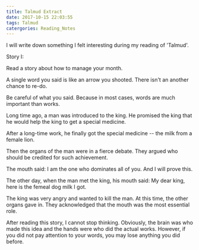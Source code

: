 ```yaml
---
title: Talmud Extract
date: 2017-10-15 22:03:55
tags: Talmud
catergories: Reading_Notes
---
```


I will write down something I felt interesting during my reading of 'Talmud'. 

Story I:


Read a story about how to manage your month. 

A single word you said is like an arrow you shooted. There isn't an another chance to re-do. 

Be careful of what you said. Because in most cases, words are much important than works. 

Long time ago, a man was introduced to the king. He promised the king that he would help the king to get a special medicine. 

After a long-time work, he finally got the special medicine -- the milk from a female lion. 

Then the organs of the man were in a fierce debate. They argued who should be credited for such achievement. 

The mouth said: I am the one who dominates all of you. And I will prove this. 

The other day, when the man met the king, his mouth said: My dear king, here is the femeal dog milk I got. 

The king was very angry and wanted to kill the man. At this time, the other organs gave in. They acknowledged that the mouth was the most essential role. 

After reading this story, I cannot stop thinking. Obviously, the brain was who made this idea and the hands were who did the actual works. However, if you did not pay attention to your words, you may lose anything you did before.  

